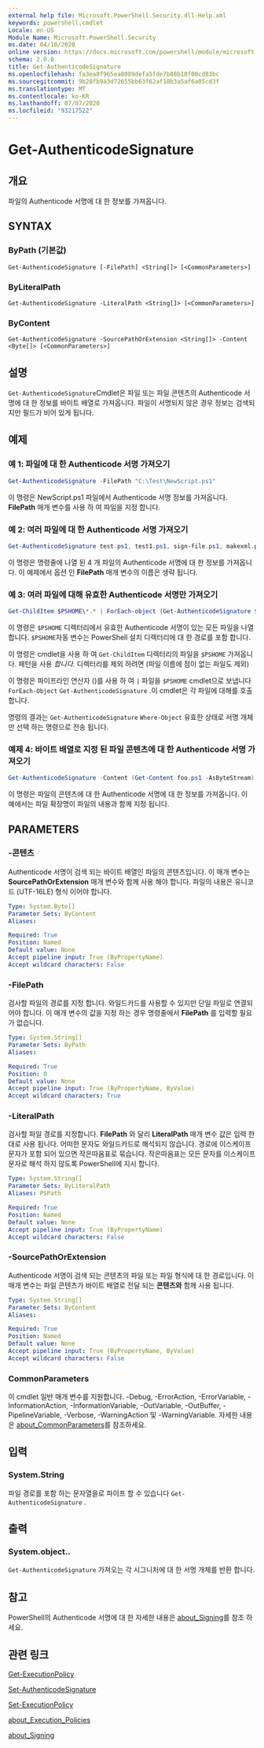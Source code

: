 ```yaml
---
external help file: Microsoft.PowerShell.Security.dll-Help.xml
keywords: powershell,cmdlet
Locale: en-US
Module Name: Microsoft.PowerShell.Security
ms.date: 04/10/2020
online version: https://docs.microsoft.com/powershell/module/microsoft.powershell.security/get-authenticodesignature?view=powershell-7.1&WT.mc_id=ps-gethelp
schema: 2.0.0
title: Get-AuthenticodeSignature
ms.openlocfilehash: fa3ea8f965ea8089defa5fde7b88b18f00cd83bc
ms.sourcegitcommit: 9b28fb9a3d72655bb63f62af18b3a5af6a05cd3f
ms.translationtype: MT
ms.contentlocale: ko-KR
ms.lasthandoff: 07/07/2020
ms.locfileid: "93217522"
---
```

# Get-AuthenticodeSignature

## 개요
파일의 Authenticode 서명에 대 한 정보를 가져옵니다.

## SYNTAX

### ByPath (기본값)

```
Get-AuthenticodeSignature [-FilePath] <String[]> [<CommonParameters>]
```

### ByLiteralPath

```
Get-AuthenticodeSignature -LiteralPath <String[]> [<CommonParameters>]
```

### ByContent

```
Get-AuthenticodeSignature -SourcePathOrExtension <String[]> -Content <Byte[]> [<CommonParameters>]
```

## 설명

`Get-AuthenticodeSignature`Cmdlet은 파일 또는 파일 콘텐츠의 Authenticode 서명에 대 한 정보를 바이트 배열로 가져옵니다. 파일이 서명되지 않은 경우 정보는 검색되지만 필드가 비어 있게 됩니다.

## 예제

### 예 1: 파일에 대 한 Authenticode 서명 가져오기

```powershell
Get-AuthenticodeSignature -FilePath "C:\Test\NewScript.ps1"
```

이 명령은 NewScript.ps1 파일에서 Authenticode 서명 정보를 가져옵니다. **FilePath** 매개 변수를 사용 하 여 파일을 지정 합니다.

### 예 2: 여러 파일에 대 한 Authenticode 서명 가져오기

```powershell
Get-AuthenticodeSignature test.ps1, test1.ps1, sign-file.ps1, makexml.ps1
```

이 명령은 명령줄에 나열 된 4 개 파일의 Authenticode 서명에 대 한 정보를 가져옵니다. 이 예제에서 옵션 인 **FilePath** 매개 변수의 이름은 생략 됩니다.

### 예 3: 여러 파일에 대해 유효한 Authenticode 서명만 가져오기

```powershell
Get-ChildItem $PSHOME\*.* | ForEach-object {Get-AuthenticodeSignature $_} | Where-Object {$_.status -eq "Valid"}
```

이 명령은 `$PSHOME` 디렉터리에서 유효한 Authenticode 서명이 있는 모든 파일을 나열 합니다. `$PSHOME`자동 변수는 PowerShell 설치 디렉터리에 대 한 경로를 포함 합니다.

이 명령은 cmdlet을 사용 하 여 `Get-ChildItem` 디렉터리의 파일을 `$PSHOME` 가져옵니다. 패턴을 사용 *합니다.* 디렉터리를 제외 하려면 (파일 이름에 점이 없는 파일도 제외)

이 명령은 파이프라인 연산자 ()를 사용 하 여 `|` 파일을 `$PSHOME` cmdlet으로 보냅니다 `ForEach-Object` `Get-AuthenticodeSignature` .이 cmdlet은 각 파일에 대해를 호출 합니다.

명령의 결과는 `Get-AuthenticodeSignature` `Where-Object` 유효한 상태로 서명 개체만 선택 하는 명령으로 전송 됩니다.

### 예제 4: 바이트 배열로 지정 된 파일 콘텐츠에 대 한 Authenticode 서명 가져오기

```powershell
Get-AuthenticodeSignature -Content (Get-Content foo.ps1 -AsByteStream) -SourcePathorExtension ps1
```

이 명령은 파일의 콘텐츠에 대 한 Authenticode 서명에 대 한 정보를 가져옵니다. 이 예에서는 파일 확장명이 파일의 내용과 함께 지정 됩니다.

## PARAMETERS

### -콘텐츠

Authenticode 서명이 검색 되는 바이트 배열인 파일의 콘텐츠입니다. 이 매개 변수는 **SourcePathOrExtension** 매개 변수와 함께 사용 해야 합니다. 파일의 내용은 유니코드 (UTF-16LE) 형식 이어야 합니다.

```yaml
Type: System.Byte[]
Parameter Sets: ByContent
Aliases:

Required: True
Position: Named
Default value: None
Accept pipeline input: True (ByPropertyName)
Accept wildcard characters: False
```

### -FilePath

검사할 파일의 경로를 지정 합니다. 와일드카드를 사용할 수 있지만 단일 파일로 연결되어야 합니다. 이 매개 변수의 값을 지정 하는 경우 명령줄에서 **FilePath** 를 입력할 필요가 없습니다.

```yaml
Type: System.String[]
Parameter Sets: ByPath
Aliases:

Required: True
Position: 0
Default value: None
Accept pipeline input: True (ByPropertyName, ByValue)
Accept wildcard characters: True
```

### -LiteralPath

검사할 파일 경로를 지정합니다. **FilePath** 와 달리 **LiteralPath** 매개 변수 값은 입력 한 대로 사용 됩니다. 어떠한 문자도 와일드카드로 해석되지 않습니다. 경로에 이스케이프 문자가 포함 되어 있으면 작은따옴표로 묶습니다. 작은따옴표는 모든 문자를 이스케이프 문자로 해석 하지 않도록 PowerShell에 지시 합니다.

```yaml
Type: System.String[]
Parameter Sets: ByLiteralPath
Aliases: PSPath

Required: True
Position: Named
Default value: None
Accept pipeline input: True (ByPropertyName)
Accept wildcard characters: False
```

### -SourcePathOrExtension

Authenticode 서명이 검색 되는 콘텐츠의 파일 또는 파일 형식에 대 한 경로입니다. 이 매개 변수는 파일 콘텐츠가 바이트 배열로 전달 되는 **콘텐츠와** 함께 사용 됩니다.

```yaml
Type: System.String[]
Parameter Sets: ByContent
Aliases:

Required: True
Position: Named
Default value: None
Accept pipeline input: True (ByPropertyName, ByValue)
Accept wildcard characters: False
```

### CommonParameters

이 cmdlet 일반 매개 변수를 지원합니다. -Debug, -ErrorAction, -ErrorVariable, -InformationAction, -InformationVariable, -OutVariable, -OutBuffer, -PipelineVariable, -Verbose, -WarningAction 및 -WarningVariable. 자세한 내용은 [about_CommonParameters](../Microsoft.PowerShell.Core/About/about_CommonParameters.md)를 참조하세요.

## 입력

### System.String

파일 경로를 포함 하는 문자열을로 파이프 할 수 있습니다 `Get-AuthenticodeSignature` .

## 출력

### System.object..

`Get-AuthenticodeSignature` 가져오는 각 시그니처에 대 한 서명 개체를 반환 합니다.

## 참고

PowerShell의 Authenticode 서명에 대 한 자세한 내용은 [about_Signing](../Microsoft.PowerShell.Core/About/about_Signing.md)를 참조 하세요.

## 관련 링크

[Get-ExecutionPolicy](Get-ExecutionPolicy.md)

[Set-AuthenticodeSignature](Set-AuthenticodeSignature.md)

[Set-ExecutionPolicy](Set-ExecutionPolicy.md)

[about_Execution_Policies](../Microsoft.PowerShell.Core/About/about_Execution_Policies.md)

[about_Signing](../Microsoft.PowerShell.Core/About/about_Signing.md)

